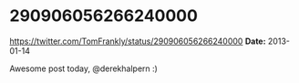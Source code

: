 # 290906056266240000
https://twitter.com/TomFrankly/status/290906056266240000
**Date:** 2013-01-14

Awesome post today, @derekhalpern :)
